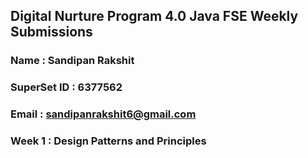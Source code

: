 ## Digital Nurture Program 4.0 Java FSE Weekly Submissions

### Name : Sandipan Rakshit
### SuperSet ID : 6377562
### Email : sandipanrakshit6@gmail.com

### Week 1 : Design Patterns and Principles